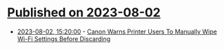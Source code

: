 # [Published on 2023-08-02](index.md)

* [2023-08-02, 15:20:00](https://hardware.slashdot.org/story/23/08/02/116218/canon-warns-printer-users-to-manually-wipe-wi-fi-settings-before-discarding?utm_source=rss1.0mainlinkanon&utm_medium=feed) - [Canon Warns Printer Users To Manually Wipe Wi-Fi Settings Before Discarding](https://hardware.slashdot.org/story/23/08/02/116218/canon-warns-printer-users-to-manually-wipe-wi-fi-settings-before-discarding?utm_source=rss1.0mainlinkanon&utm_medium=feed)
